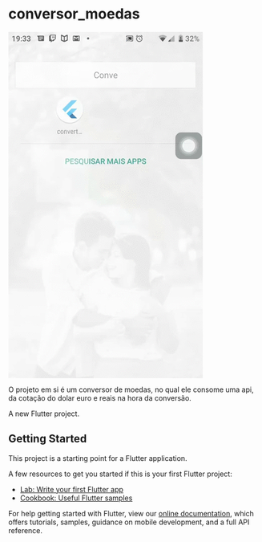 # conversor_moedas

<img src = "https://github.com/danielvieiralopes/coversordemoedas/blob/master/recording_20200625_073259.gif" align="center">

O projeto em si é um conversor de moedas, no qual ele consome uma api, da cotação do dolar euro e reais na hora da conversão.

A new Flutter project.

## Getting Started

This project is a starting point for a Flutter application.

A few resources to get you started if this is your first Flutter project:

- [Lab: Write your first Flutter app](https://flutter.dev/docs/get-started/codelab)
- [Cookbook: Useful Flutter samples](https://flutter.dev/docs/cookbook)

For help getting started with Flutter, view our
[online documentation](https://flutter.dev/docs), which offers tutorials,
samples, guidance on mobile development, and a full API reference.
